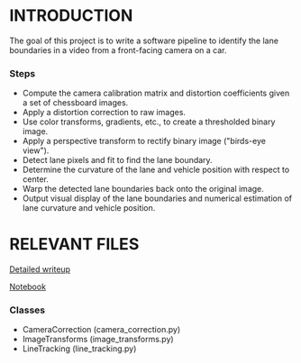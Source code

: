 # INTRODUCTION
The goal of this project is to write a software pipeline to identify the lane boundaries in a video from a front-facing camera on a car. 

### Steps
* Compute the camera calibration matrix and distortion coefficients given a set of chessboard images.
* Apply a distortion correction to raw images.
* Use color transforms, gradients, etc., to create a thresholded binary image.
* Apply a perspective transform to rectify binary image ("birds-eye view").
* Detect lane pixels and fit to find the lane boundary.
* Determine the curvature of the lane and vehicle position with respect to center.
* Warp the detected lane boundaries back onto the original image.
* Output visual display of the lane boundaries and numerical estimation of lane curvature and vehicle position.

# RELEVANT FILES
[Detailed writeup](https://github.com/josahe/CarND-Advanced-Lane-Lines/blob/master/advanced_lane_finding.md)

[Notebook](https://github.com/josahe/CarND-Advanced-Lane-Lines/blob/master/advanced_lane_finding.ipynb)

### Classes
* CameraCorrection (camera_correction.py)
* ImageTransforms (image_transforms.py)
* LineTracking (line_tracking.py)
